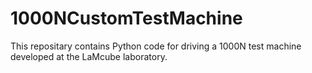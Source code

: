 # 1000NCustomTestMachine
This repositary contains Python code for driving a 1000N test machine developed at the LaMcube laboratory. 
